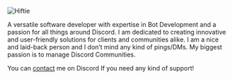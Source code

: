 ![Hiftie](https://media.discordapp.net/attachments/1080881194960429056/1082606284714541086/HiftieBanner1.png?width=1439&height=479)

A versatile software developer with expertise in Bot Development and a passion for all things around Discord. I am dedicated to creating innovative and user-friendly solutions for clients and communities alike. I am a nice and laid-back person and I don’t mind any kind of pings/DMs. My biggest passion is to manage Discord Communities.

You can [contact](https://discord.gg/hiftie) me on Discord If you need any kind of support!
